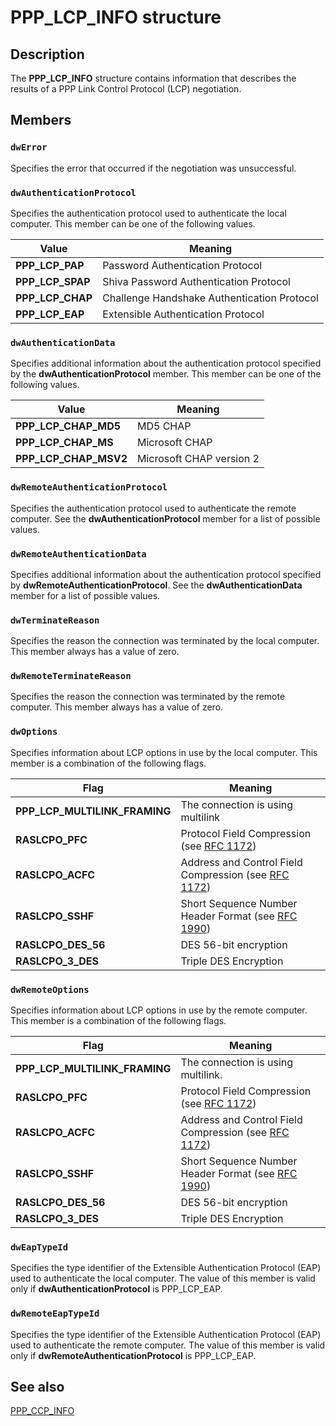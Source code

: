 # PPP_LCP_INFO structure

## Description

The
**PPP_LCP_INFO** structure contains information that describes the results of a PPP Link Control Protocol (LCP) negotiation.

## Members

### `dwError`

Specifies the error that occurred if the negotiation was unsuccessful.

### `dwAuthenticationProtocol`

Specifies the authentication protocol used to authenticate the local computer. This member can be one of the following values.

| Value | Meaning |
| --- | --- |
| **PPP_LCP_PAP** | Password Authentication Protocol |
| **PPP_LCP_SPAP** | Shiva Password Authentication Protocol |
| **PPP_LCP_CHAP** | Challenge Handshake Authentication Protocol |
| **PPP_LCP_EAP** | Extensible Authentication Protocol |

### `dwAuthenticationData`

Specifies additional information about the authentication protocol specified by the **dwAuthenticationProtocol** member. This member can be one of the following values.

| Value | Meaning |
| --- | --- |
| **PPP_LCP_CHAP_MD5** | MD5 CHAP |
| **PPP_LCP_CHAP_MS** | Microsoft CHAP |
| **PPP_LCP_CHAP_MSV2** | Microsoft CHAP version 2 |

### `dwRemoteAuthenticationProtocol`

Specifies the authentication protocol used to authenticate the remote computer. See the **dwAuthenticationProtocol** member for a list of possible values.

### `dwRemoteAuthenticationData`

Specifies additional information about the authentication protocol specified by **dwRemoteAuthenticationProtocol**. See the **dwAuthenticationData** member for a list of possible values.

### `dwTerminateReason`

Specifies the reason the connection was terminated by the local computer. This member always has a value of zero.

### `dwRemoteTerminateReason`

Specifies the reason the connection was terminated by the remote computer. This member always has a value of zero.

### `dwOptions`

Specifies information about LCP options in use by the local computer. This member is a combination of the following flags.

| Flag | Meaning |
| --- | --- |
| **PPP_LCP_MULTILINK_FRAMING** | The connection is using multilink |
| **RASLCPO_PFC** | Protocol Field Compression (see [RFC 1172](https://learn.microsoft.com/windows/desktop/RRAS/remote-access-request-for-comments)) |
| **RASLCPO_ACFC** | Address and Control Field Compression (see [RFC 1172](https://learn.microsoft.com/windows/desktop/RRAS/remote-access-request-for-comments)) |
| **RASLCPO_SSHF** | Short Sequence Number Header Format (see [RFC 1990](https://learn.microsoft.com/windows/desktop/RRAS/remote-access-request-for-comments)) |
| **RASLCPO_DES_56** | DES 56-bit encryption |
| **RASLCPO_3_DES** | Triple DES Encryption |

### `dwRemoteOptions`

Specifies information about LCP options in use by the remote computer. This member is a combination of the following flags.

| Flag | Meaning |
| --- | --- |
| **PPP_LCP_MULTILINK_FRAMING** | The connection is using multilink. |
| **RASLCPO_PFC** | Protocol Field Compression (see [RFC 1172](https://learn.microsoft.com/windows/desktop/RRAS/remote-access-request-for-comments)) |
| **RASLCPO_ACFC** | Address and Control Field Compression (see [RFC 1172](https://learn.microsoft.com/windows/desktop/RRAS/remote-access-request-for-comments)) |
| **RASLCPO_SSHF** | Short Sequence Number Header Format (see [RFC 1990](https://learn.microsoft.com/windows/desktop/RRAS/remote-access-request-for-comments)) |
| **RASLCPO_DES_56** | DES 56-bit encryption |
| **RASLCPO_3_DES** | Triple DES Encryption |

### `dwEapTypeId`

Specifies the type identifier of the Extensible Authentication Protocol (EAP) used to authenticate the local computer. The value of this member is valid only if **dwAuthenticationProtocol** is PPP_LCP_EAP.

### `dwRemoteEapTypeId`

Specifies the type identifier of the Extensible Authentication Protocol (EAP) used to authenticate the remote computer. The value of this member is valid only if **dwRemoteAuthenticationProtocol** is PPP_LCP_EAP.

## See also

[PPP_CCP_INFO](https://learn.microsoft.com/windows/desktop/api/mprapi/ns-mprapi-ppp_ccp_info)
